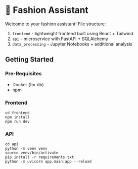 # 🌟 Fashion Assistant

Welcome to your fashion assistant! File structure:

1. `frontend` - lightweight frontend built using React + Tailwind
2. `api` - microservice with FastAPI + SQLAlchemy
3. `data_processing` - Jupyter Notebooks + additional analysis

## Getting Started

### Pre-Requisites

- Docker (for db)
- npm

### Frontend

```
cd frontend
npm install
npm run dev
```

### API

```
cd api
python -m venv venv
source venv/bin/activate
pip install -r requirements.txt
python -m uvicorn app.main:app --reload
```
